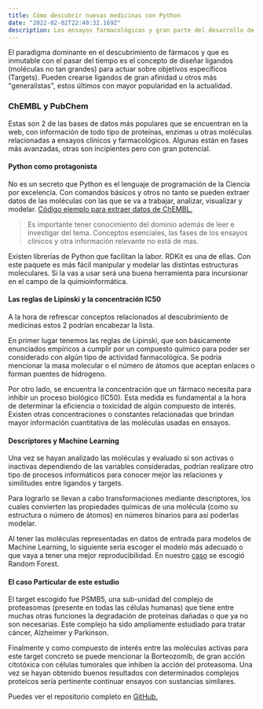 ```yaml
---
title: Cómo descubrir nuevas medicinas con Python
date: "2022-02-02T22:40:32.169Z"
description: Los ensayos farmacológicos y gran parte del desarrollo de nuevas medicinas se está transformando con la accesibilidad de herramientas e información al alcance de todos.  
---
```


El paradigma dominante en el descubrimiento de fármacos y que es inmutable con el pasar del tiempo es el concepto de diseñar ligandos (moléculas no tan grandes) para actuar sobre objetivos específicos (Targets). Pueden crearse ligandos de gran afinidad u otros más "generalistas", estos últimos con mayor popularidad en la actualidad.

### ChEMBL y PubChem 

Estas son 2 de las bases de datos más populares que se encuentran en la web, con información de todo tipo de proteínas, enzimas u otras moléculas relacionadas a ensayos clínicos y farmacológicos. Algunas están en fases más avanzadas, otras son incipientes pero con gran potencial.

#### Python como protagonista

No es un secreto que Python es el lenguaje de programación de la Ciencia por excelencia. Con comandos básicos y otros no tanto se pueden extraer datos de las moléculas con las que se va a trabajar, analizar, visualizar y modelar. [Código ejemplo para extraer datos de ChEMBL.](https://github.com/grammaloreto/Bioactivity/blob/main/dataCollection_ChEMBL/PSMB5.ipynb)

> Es importante tener conocimiento del dominio además de leer e investigar del tema.
> Conceptos esenciales, las fases de los ensayos clínicos y otra información
> relevante no está de mas.

Existen librerías de Python que facilitan la labor. RDKit es una de ellas. Con este paquete es más fácil manipular y modelar las distintas estructuras moleculares. Si la vas a usar será una buena herramienta para incursionar en el campo de la quimioinformática.

#### Las reglas de Lipinski y la concentración IC50

A la hora de refrescar conceptos relacionados al descubrimiento de medicinas estos 2 podrían encabezar la lista. 

En primer lugar tenemos las reglas de Lipinski, que son básicamente enunciados empíricos a cumplir por un compuesto químico para poder ser considerado con algún tipo de actividad farmacológica. Se podría mencionar la masa molecular o el número de átomos que aceptan enlaces o forman puentes de hidrogeno.

Por otro lado, se encuentra la concentración que un fármaco necesita para inhibir un proceso biológico (IC50). Esta medida es fundamental a la hora de determinar la eficiencia o toxicidad de algún compuesto de interés. Existen otras concentraciones o constantes relacionadas que brindan mayor información cuantitativa de las moléculas usadas en ensayos. 

#### Descriptores y Machine Learning

Una vez se hayan analizado las moléculas y evaluado si son activas o inactivas dependiendo de las variables consideradas, podrían realizare otro tipo de procesos informáticos para conocer mejor las relaciones y similitudes entre ligandos y targets. 

Para lograrlo se llevan a cabo transformaciones mediante descriptores, los cuales convierten las propiedades químicas de una molécula (como su estructura o número de átomos) en números binarios para así poderlas modelar.

Al tener las moléculas representadas en datos de entrada para modelos de Machine Learning, lo siguiente sería escoger el modelo más adecuado o que vaya a tener una mejor reproducibilidad. En nuestro [caso](https://github.com/grammaloreto/Bioactivity/blob/main/RandomForest/PSMB5_model.ipynb) se escogió Random Forest.  

#### El caso Particular de este estudio

El target escogido fue PSMB5, una sub-unidad del complejo de proteasomas (presente en todas las células humanas) que tiene entre muchas otras funciones la degradación de proteínas dañadas o que ya no son necesarias. Este complejo ha sido ampliamente estudiado para tratar cáncer, Alzheimer y Parkinson.

Finalmente y como compuesto de interés entre las moléculas activas para este target concreto se puede mencionar la Borteozomib, de gran acción citotóxica con células tumorales que inhiben la acción del proteasoma. Una vez se hayan obtenido buenos resultados con determinados complejos proteicos sería pertinente continuar ensayos con sustancias similares. 

Puedes ver el repositorio completo en [GitHub.](https://github.com/grammaloreto/Bioactivity)
